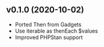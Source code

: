 ## v0.1.0 (2020-10-02)
* Ported Then from Gadgets
* Use iterable as thenEach $values
* Improved PHPStan support
